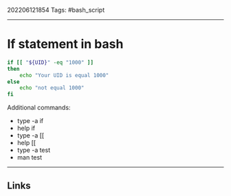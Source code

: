 202206121854
Tags: #bash_script

---

# If statement in bash
```bash
if [[ "${UID}" -eq "1000" ]]
then
	echo "Your UID is equal 1000"
else 
	echo "not equal 1000"
fi
```

Additional commands:
- type -a if
- help if
- type -a [[
- help [[
- type -a test
- man test

---
## Links